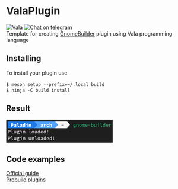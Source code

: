 # ValaPlugin
[![Vala](https://img.shields.io/badge/Vala-A56DE2?logo=vala)](https://vala.dev/) [![Chat on telegram](https://img.shields.io/badge/chat-on%20telegram-0088cc.svg)](http://t.me/vala_lang)  
Template for creating [GnomeBuilder](https://apps.gnome.org/app/org.gnome.Builder/) plugin using Vala programming language

## Installing
To install your plugin use

    $ meson setup --prefix=~/.local build
    $ ninja -C build install

## Result
![Screenshot](./result.png)

## Code examples
[Official guide](https://builder.readthedocs.io/en/latest/plugins/index.html)  
[Prebuild plugins](https://gitlab.gnome.org/GNOME/gnome-builder/-/tree/main/src/plugins)
